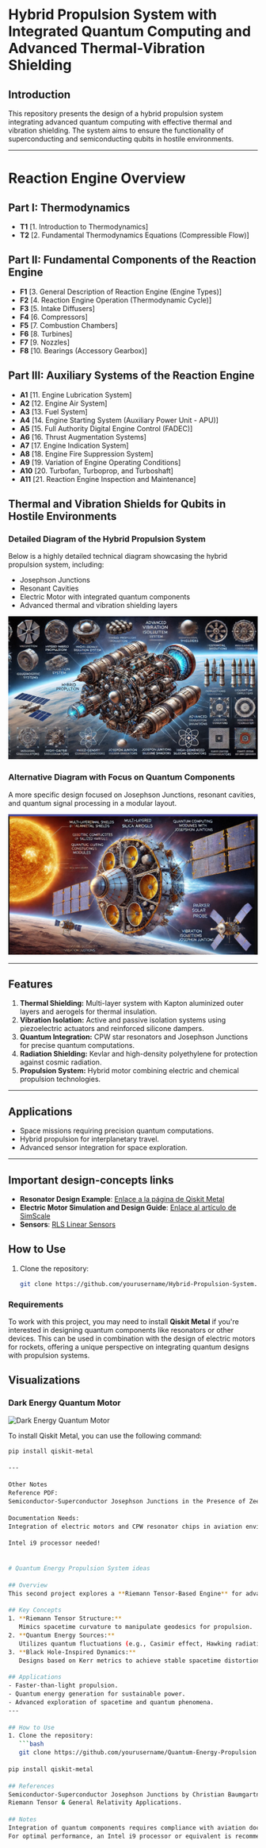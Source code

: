 # Hybrid Propulsion System with Integrated Quantum Computing and Advanced Thermal-Vibration Shielding

## Introduction
This repository presents the design of a hybrid propulsion system integrating advanced quantum computing with effective thermal and vibration shielding. The system aims to ensure the functionality of superconducting and semiconducting qubits in hostile environments.

---

# Reaction Engine Overview

## Part I: Thermodynamics
- **T1** [1. Introduction to Thermodynamics]
- **T2** [2. Fundamental Thermodynamics Equations (Compressible Flow)]

## Part II: Fundamental Components of the Reaction Engine
- **F1** [3. General Description of Reaction Engine (Engine Types)]
- **F2** [4. Reaction Engine Operation (Thermodynamic Cycle)]
- **F3** [5. Intake Diffusers]
- **F4** [6. Compressors]
- **F5** [7. Combustion Chambers]
- **F6** [8. Turbines]
- **F7** [9. Nozzles]
- **F8** [10. Bearings (Accessory Gearbox)]

## Part III: Auxiliary Systems of the Reaction Engine
- **A1** [11. Engine Lubrication System]
- **A2** [12. Engine Air System]
- **A3** [13. Fuel System]
- **A4** [14. Engine Starting System (Auxiliary Power Unit - APU)]
- **A5** [15. Full Authority Digital Engine Control (FADEC)]
- **A6** [16. Thrust Augmentation Systems]
- **A7** [17. Engine Indication System]
- **A8** [18. Engine Fire Suppression System]
- **A9** [19. Variation of Engine Operating Conditions]
- **A10** [20. Turbofan, Turboprop, and Turboshaft]
- **A11** [21. Reaction Engine Inspection and Maintenance]

## Thermal and Vibration Shields for Qubits in Hostile Environments

### Detailed Diagram of the Hybrid Propulsion System
Below is a highly detailed technical diagram showcasing the hybrid propulsion system, including:

- Josephson Junctions
- Resonant Cavities
- Electric Motor with integrated quantum components
- Advanced thermal and vibration shielding layers

![Hybrid Propulsion System](images/technical_ideas/40707c9c-9ea6-4d57-b359-fd2848096b8d.jpeg)

### Alternative Diagram with Focus on Quantum Components
A more specific design focused on Josephson Junctions, resonant cavities, and quantum signal processing in a modular layout.

![SOLAR-PARKER](SOLAR-PARKER/modules/diagrams/motors/Hydrazyne/Chemical_components_images/solarParkerInternalDesignQuantum.png)

---
## Features
1. **Thermal Shielding:** Multi-layer system with Kapton aluminized outer layers and aerogels for thermal insulation.
2. **Vibration Isolation:** Active and passive isolation systems using piezoelectric actuators and reinforced silicone dampers.
3. **Quantum Integration:** CPW star resonators and Josephson Junctions for precise quantum computations.
4. **Radiation Shielding:** Kevlar and high-density polyethylene for protection against cosmic radiation.
5. **Propulsion System:** Hybrid motor combining electric and chemical propulsion technologies.

---
## Applications
- Space missions requiring precision quantum computations.
- Hybrid propulsion for interplanetary travel.
- Advanced sensor integration for space exploration.

---
## Important design-concepts links

- **Resonator Design Example**: [Enlace a la página de Qiskit Metal](https://qiskit-community.github.io/qiskit-metal/circuit-examples/B.Resonators/11-Resonator_Meander.html)
- **Electric Motor Simulation and Design Guide**: [Enlace al artículo de SimScale](https://www.simscale.com/blog/electric-motor-simulation-and-design/)
- **Sensors**: [RLS Linear Sensors](https://www.rls.si/eng/linear?msclkid=9ba32184f91f1cd90b5946164d378733&utm_source=bing&utm_medium=cpc&utm_campaign=Europe%20%20-%20Linear%20encoders&utm_term=linear%20sensors&utm_content=Linear%20sensors)



## How to Use
1. Clone the repository:  
   ```bash
   git clone https://github.com/yourusername/Hybrid-Propulsion-System.git

### Requirements
To work with this project, you may need to install **Qiskit Metal** if you're interested in designing quantum components like resonators or other devices. This can be used in combination with the design of electric motors for rockets, offering a unique perspective on integrating quantum designs with propulsion systems.

## Visualizations  
### Dark Energy Quantum Motor  
![Dark Energy Quantum Motor](images/Captura%20de%20pantalla%202025-01-27%20215546.png)

To install Qiskit Metal, you can use the following command:

```bash
pip install qiskit-metal

---

Other Notes
Reference PDF:
Semiconductor-Superconductor Josephson Junctions in the Presence of Zeeman and Spin-Orbit Fields by Christian Baumgartner.

Documentation Needs:
Integration of electric motors and CPW resonator chips in aviation environments requires compliance and aviation documentation support. Ensure you collect and reference the necessary standards and certifications when working with these systems.

Intel i9 processor needed!


# Quantum Energy Propulsion System ideas

## Overview  
This second project explores a **Riemann Tensor-Based Engine** for advanced quantum energy propulsion, leveraging spacetime curvature and quantum mechanics. Inspired by black hole dynamics, the system integrates higher-dimensional interactions to generate energy for propulsion.

## Key Concepts  
1. **Riemann Tensor Structure:**  
   Mimics spacetime curvature to manipulate geodesics for propulsion.  
2. **Quantum Energy Sources:**  
   Utilizes quantum fluctuations (e.g., Casimir effect, Hawking radiation) to extract energy.  
3. **Black Hole-Inspired Dynamics:**  
   Designs based on Kerr metrics to achieve stable spacetime distortions.  

## Applications  
- Faster-than-light propulsion.  
- Quantum energy generation for sustainable power.  
- Advanced exploration of spacetime and quantum phenomena.  
---

## How to Use  
1. Clone the repository:  
   ```bash
   git clone https://github.com/yourusername/Quantum-Energy-Propulsion.git

pip install qiskit-metal

## References
Semiconductor-Superconductor Josephson Junctions by Christian Baumgartner.
Riemann Tensor & General Relativity Applications.

## Notes
Integration of quantum components requires compliance with aviation documentation standards.
For optimal performance, an Intel i9 processor or equivalent is recommended.
